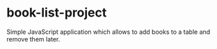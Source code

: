 # book-list-project
Simple JavaScript application which allows to add books to a table and remove them later.
